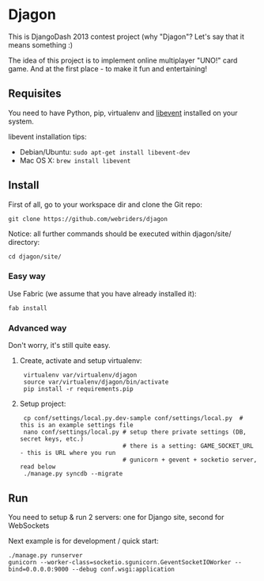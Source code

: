 Djagon
======
This is DjangoDash 2013 contest project (why "Djagon"? Let's say that it means something :)

The idea of this project is to implement online multiplayer "UNO!" card game.
And at the first place - to make it fun and entertaining!

Requisites
----------
You need to have Python, pip, virtualenv and [libevent](http://www.libevent.org/) installed on your system.

libevent installation tips:
- Debian/Ubuntu: `sudo apt-get install libevent-dev`
- Mac OS X: `brew install libevent`

Install
-------

First of all, go to your workspace dir and clone the Git repo:

    git clone https://github.com/webriders/djagon

Notice: all further commands should be executed within djagon/site/ directory:

    cd djagon/site/

### Easy way

Use Fabric (we assume that you have already installed it):

    fab install

### Advanced way

Don't worry, it's still quite easy.

1. Create, activate and setup virtualenv:

        virtualenv var/virtualenv/djagon
        source var/virtualenv/djagon/bin/activate
        pip install -r requirements.pip

2. Setup project:

        cp conf/settings/local.py.dev-sample conf/settings/local.py  # this is an example settings file
        nano conf/settings/local.py # setup there private settings (DB, secret keys, etc.)
                                    # there is a setting: GAME_SOCKET_URL - this is URL where you run
                                    # gunicorn + gevent + socketio server, read below
        ./manage.py syncdb --migrate

Run
---
You need to setup & run 2 servers: one for Django site, second for WebSockets

Next example is for development / quick start:

    ./manage.py runserver
    gunicorn --worker-class=socketio.sgunicorn.GeventSocketIOWorker --bind=0.0.0.0:9000 --debug conf.wsgi:application

